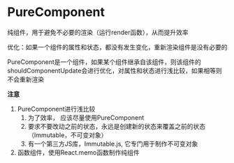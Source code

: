 # PureComponent

纯组件，用于避免不必要的渲染（运行render函数），从而提升效率

优化：如果一个组件的属性和状态，都没有发生变化，重新渲染组件是没有必要的

PureComponent是一个组件，如果某个组件继承自该组件，则该组件的shouldComponentUpdate会进行优化，对属性和状态进行浅比较，如果相等则不会重新渲染

**注意**
1. PureComponent进行浅比较
	1. 为了效率， 应该尽量使用PureComponent
	2. 要求不要改动之前的状态，永远是创建新的状态来覆盖之前的状态（Immutable，不可变对象）
	3. 有一个第三方JS库，Immutable.js, 它专门用于制作不可变对象
2. 函数组件，使用React.memo函数制作纯组件